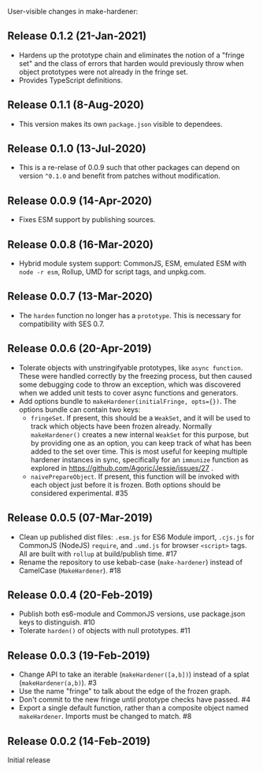 User-visible changes in make-hardener:

## Release 0.1.2 (21-Jan-2021)

* Hardens up the prototype chain and eliminates the notion of a "fringe set"
  and the class of errors that harden would previously throw when object
  prototypes were not already in the fringe set.
* Provides TypeScript definitions.

## Release 0.1.1 (8-Aug-2020)

* This version makes its own `package.json` visible to dependees.

## Release 0.1.0 (13-Jul-2020)

* This is a re-relase of 0.0.9 such that other packages can depend on version
  `^0.1.0` and benefit from patches without modification.

## Release 0.0.9 (14-Apr-2020)

* Fixes ESM support by publishing sources.

## Release 0.0.8 (16-Mar-2020)

* Hybrid module system support: CommonJS, ESM, emulated ESM with `node -r esm`,
  Rollup, UMD for script tags, and unpkg.com.

## Release 0.0.7 (13-Mar-2020)

* The `harden` function no longer has a `prototype`.
  This is necessary for compatibility with SES 0.7.

## Release 0.0.6 (20-Apr-2019)

* Tolerate objects with unstringifyable prototypes, like `async function`.
  These were handled correctly by the freezing process, but then caused some
  debugging code to throw an exception, which was discovered when we added
  unit tests to cover async functions and generators.
* Add options bundle to `makeHardener(initialFringe, opts={})`. The options
  bundle can contain two keys:
  * `fringeSet`. If present, this should be a `WeakSet`, and it will be used
    to track which objects have been frozen already. Normally
    `makeHardener()` creates a new internal `WeakSet` for this purpose, but
    by providing one as an option, you can keep track of what has been added
    to the set over time. This is most useful for keeping multiple hardener
    instances in sync, specifically for an `immunize` function as explored
    in https://github.com/Agoric/Jessie/issues/27 .
  * `naivePrepareObject`. If present, this function will be invoked with each
    object just before it is frozen.
  Both options should be considered experimental. #35


## Release 0.0.5 (07-Mar-2019)

* Clean up published dist files: `.esm.js` for ES6 Module import, `.cjs.js`
  for CommonJS (NodeJS) `require`, and `.umd.js` for browser `<script>` tags.
  All are built with `rollup` at build/publish time. #17
* Rename the repository to use kebab-case (`make-hardener`) instead of
  CamelCase (`MakeHardener`). #18


## Release 0.0.4 (20-Feb-2019)

* Publish both es6-module and CommonJS versions, use package.json keys to
  distinguish. #10
* Tolerate `harden()` of objects with null prototypes. #11


## Release 0.0.3 (19-Feb-2019)

* Change API to take an iterable (`makeHardener([a,b])`) instead of a splat
  (`makeHardener(a,b)`). #3
* Use the name "fringe" to talk about the edge of the frozen graph.
* Don't commit to the new fringe until prototype checks have passed. #4
* Export a single default function, rather than a composite object named
  `makeHardener`. Imports must be changed to match. #8


## Release 0.0.2 (14-Feb-2019)

Initial release
